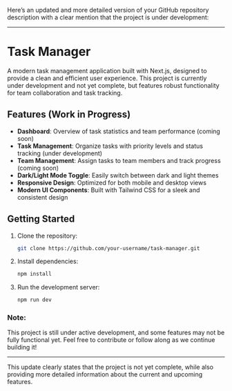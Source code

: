 Here’s an updated and more detailed version of your GitHub repository description with a clear mention that the project is under development:

---

# Task Manager

A modern task management application built with Next.js, designed to provide a clean and efficient user experience. This project is currently under development and not yet complete, but features robust functionality for team collaboration and task tracking.

## Features (Work in Progress)

- **Dashboard**: Overview of task statistics and team performance (coming soon)
- **Task Management**: Organize tasks with priority levels and status tracking (under development)
- **Team Management**: Assign tasks to team members and track progress (coming soon)
- **Dark/Light Mode Toggle**: Easily switch between dark and light themes
- **Responsive Design**: Optimized for both mobile and desktop views
- **Modern UI Components**: Built with Tailwind CSS for a sleek and consistent design

## Getting Started

1. Clone the repository:
   ```bash
   git clone https://github.com/your-username/task-manager.git
   ```
2. Install dependencies:
   ```bash
   npm install
   ```
3. Run the development server:
   ```bash
   npm run dev
   ```

### Note:
This project is still under active development, and some features may not be fully functional yet. Feel free to contribute or follow along as we continue building it!

---

This update clearly states that the project is not yet complete, while also providing more detailed information about the current and upcoming features.
